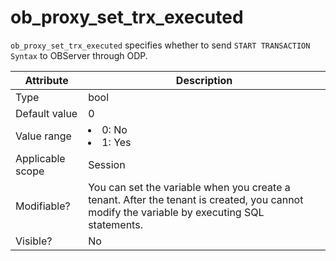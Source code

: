 # ob_proxy_set_trx_executed

`ob_proxy_set_trx_executed` specifies whether to send `START TRANSACTION Syntax` to OBServer through ODP.

| **Attribute** | **Description** |
|--------|--------------------------------------------------------------------------------------------------------|
| Type | bool |
| Default value | 0 |
| Value range | <li> 0: No   <li> 1: Yes |
| Applicable scope | Session |
| Modifiable? | You can set the variable when you create a tenant. After the tenant is created, you cannot modify the variable by executing SQL statements. |
| Visible? | No |
